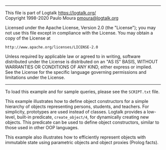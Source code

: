 ________________________________________________________________________

This file is part of Logtalk <https://logtalk.org/>  
Copyright 1998-2020 Paulo Moura <pmoura@logtalk.org>

Licensed under the Apache License, Version 2.0 (the "License");
you may not use this file except in compliance with the License.
You may obtain a copy of the License at

    http://www.apache.org/licenses/LICENSE-2.0

Unless required by applicable law or agreed to in writing, software
distributed under the License is distributed on an "AS IS" BASIS,
WITHOUT WARRANTIES OR CONDITIONS OF ANY KIND, either express or implied.
See the License for the specific language governing permissions and
limitations under the License.
________________________________________________________________________


To load this example and for sample queries, please see the `SCRIPT.txt`
file.
 
This example illustrates how to define object constructors for a simple 
hierarchy of objects representing persons, students, and teachers. For
simplicity, prototypes are used instead of classes. Logtalk provides a 
low-level, built-in predicate, `create_object/4`, for dynamically creating 
new objects. This predicate can be used to define object constructors, 
similar to those used in other OOP languages.

This example also illustrates how to efficiently represent objects with 
immutable state using parametric objects and object proxies (Prolog facts).
